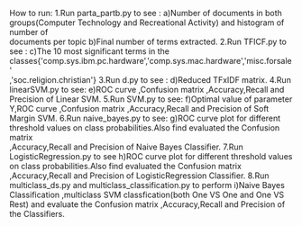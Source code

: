 How to run:
1.Run parta_partb.py to see :
 	 a)Number of documents in both groups(Computer Technology and Recreational Activity) and histogram of number of  
 	   documents per topic 
	 b)Final number of terms extracted.
2.Run TFICF.py to see :
	 c)The 10 most significant terms in the classes{'comp.sys.ibm.pc.hardware','comp.sys.mac.hardware','misc.forsale'  
	   ,'soc.religion.christian'}
3.Run d.py to see :
	 d)Reduced TFxIDF matrix.
4.Run linearSVM.py  to see:
	 e)ROC curve ,Confusion matrix ,Accuracy,Recall and Precision of Linear SVM.
5.Run SVM.py to see:
	 f)Optimal value of parameter Y,ROC curve ,Confusion matrix ,Accuracy,Recall and Precision of Soft Margin SVM.
6.Run naive_bayes.py to see:
	 g)ROC curve plot for different threshold values on class probabilities.Also find evaluated the Confusion matrix  
	   ,Accuracy,Recall and Precision of Naive Bayes Classifier.
7.Run LogisticRegression.py to see
	 h)ROC curve plot for different threshold values on class probabilities.Also find evaluated the Confusion matrix 
	   ,Accuracy,Recall and Precision of  LogisticRegression Classifier.
8.Run multiclass_ds.py and multiclass_classification.py to perform
	 i)Naive Bayes Classification ,multiclass SVM classfication(both One VS One and One VS Rest) and evaluate the 
	   Confusion matrix ,Accuracy,Recall and Precision of the Classifiers.
 
